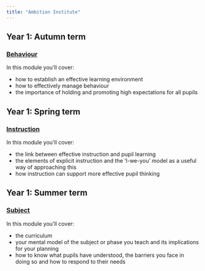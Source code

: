 ```yaml
---
title: "Ambition Institute"
---
```


## Year 1: Autumn term

### [Behaviour](/ambition-institute/year-1-behaviour)

In this module you'll cover:

- how to establish an effective learning environment
- how to effectively manage behaviour
- the importance of holding and promoting high expectations for all pupils

## Year 1: Spring term

### [Instruction](/ambition-institute/year-1-instruction)

In this module you'll cover:

- the link between effective instruction and pupil learning
- the elements of explicit instruction and the ‘I-we-you’ model as a useful way of approaching this
- how instruction can support more effective pupil thinking

## Year 1: Summer term

### [Subject](/ambition-institute/year-1-subject)

In this module you'll cover:

- the curriculum
- your mental model of the subject or phase you teach and its implications for your planning
- how to know what pupils have understood, the barriers you face in doing so and how to respond to their needs
